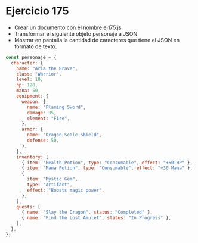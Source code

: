 # Ejercicio 175

- Crear un documento con el nombre ej175.js
- Transformar el siguiente objeto personaje a JSON.
- Mostrar en pantalla la cantidad de caracteres que tiene el JSON en formato de texto.

```javascript
const personaje = {
  character: {
    name: "Aria the Brave",
    class: "Warrior",
    level: 10,
    hp: 120,
    mana: 50,
    equipment: {
      weapon: {
        name: "Flaming Sword",
        damage: 35,
        element: "Fire",
      },
      armor: {
        name: "Dragon Scale Shield",
        defense: 50,
      },
    },
    inventory: [
      { item: "Health Potion", type: "Consumable", effect: "+50 HP" },
      { item: "Mana Potion", type: "Consumable", effect: "+30 Mana" },
      {
        item: "Mystic Gem",
        type: "Artifact",
        effect: "Boosts magic power",
      },
    ],
    quests: [
      { name: "Slay the Dragon", status: "Completed" },
      { name: "Find the Lost Amulet", status: "In Progress" },
    ],
  },
};
```
